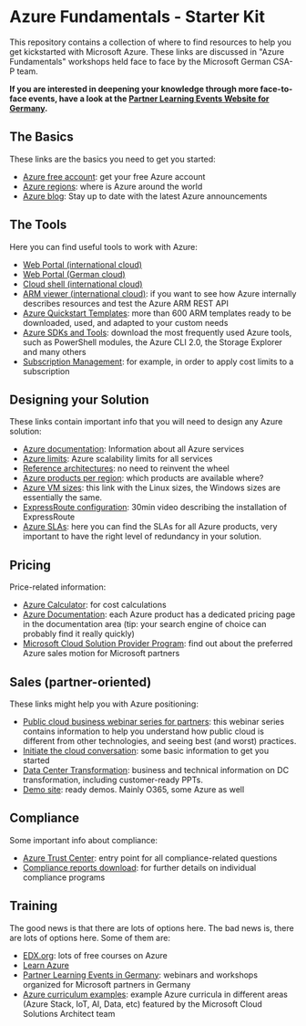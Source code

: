 # Azure Fundamentals - Starter Kit

This repository contains a collection of where to find resources to help you get kickstarted with Microsoft Azure. These links are discussed in "Azure Fundamentals" workshops held face to face by the Microsoft German CSA-P team.

**If you are interested in deepening your knowledge through more face-to-face events, have a look at the  [Partner Learning Events Website for Germany](https://aka.ms/mehr-wissen).**

## The Basics

These links are the basics you need to get you started:

* [Azure free account](https://azure.microsoft.com/en-us/free/): get your free Azure account
* [Azure regions](https://azure.microsoft.com/en-us/global-infrastructure/regions/): where is Azure around the world
* [Azure blog](https://azure.microsoft.com/en-us/blog/): Stay up to date with the latest Azure announcements

## The Tools

Here you can find useful tools to work with Azure:

* [Web Portal (international cloud)](https://portal.azure.com)
* [Web Portal (German cloud)](https://portal.microsoftazure.de)
* [Cloud shell (international cloud)](https://shell.azure.com)
* [ARM viewer (international cloud)](https://resources.azure.com): if you want to see how Azure internally describes resources and test the Azure ARM REST API
* [Azure Quickstart Templates](https://azure.microsoft.com/en-us/resources/templates/): more than 600 ARM templates ready to be downloaded, used, and adapted to your custom needs
* [Azure SDKs and Tools](https://aka.ms/azuresdk): download the most frequently used Azure tools, such as PowerShell modules, the Azure CLI 2.0, the Storage Explorer and many others 
* [Subscription Management](https://account.windowsazure.com/Subscriptions): for example, in order to apply cost limits to a subscription


## Designing your Solution

These links contain important info that you will need to design any Azure solution:

* [Azure documentation](https://docs.microsoft.com/en-us/azure/#pivot=products): Information about all Azure services
* [Azure limits](https://aka.ms/azurelimits): Azure scalability limits for all services
* [Reference architectures](https://docs.microsoft.com/en-us/azure/architecture/reference-architectures/): no need to reinvent the wheel
* [Azure products per region](https://azure.microsoft.com/en-us/global-infrastructure/services/): which products are available where?
* [Azure VM sizes](https://docs.microsoft.com/en-us/azure/virtual-machines/linux/sizes): this link with the Linux sizes, the Windows sizes are essentially the same.
* [ExpressRoute configuration](https://channel9.msdn.com/Blogs/bfrank/Hybrid-Network-ExpressRoute-interxion-Azure): 30min video describing the installation of ExpressRoute
* [Azure SLAs](https://aka.ms/azuresla): here you can find the SLAs for all Azure products, very important to have the right level of redundancy in your solution.

## Pricing

Price-related information:

* [Azure Calculator](https://azure.microsoft.com/en-us/pricing/calculator/): for cost calculations
* [Azure Documentation](https://docs.microsoft.com/en-us/azure/#pivot=products): each Azure product has a dedicated pricing page in the documentation area (tip: your search engine of choice can probably find it really quickly)
* [Microsoft Cloud Solution Provider Program](https://partnercenter.microsoft.com/en-us/partner/cloud-solution-provider): find out about the preferred Azure sales motion for Microsoft partners 

## Sales (partner-oriented)

These links might help you with Azure positioning:

* [Public cloud business webinar series for partners](https://www.microsoftpartnerserverandcloud.com/Pages/azurewebinars.aspx): this webinar series contains information to help you understand how public cloud is different from other technologies, and seeing best (and worst) practices.
* [Initiate the cloud conversation](https://www.microsoftpartnerserverandcloud.com/Pages/contents.aspx?page=58&color=00BCF2): some basic information to get you started
* [Data Center Transformation](https://www.microsoftpartnerserverandcloud.com/Pages/practice.aspx?page=15): business and technical information on DC transformation, including customer-ready PPTs.
* [Demo site](https://demos.microsoft.com/): ready demos. Mainly O365, some Azure as well

## Compliance

Some important info about compliance:

* [Azure Trust Center](https://www.microsoft.com/en-us/TrustCenter/Compliance/default.aspx): entry point for all compliance-related questions
* [Compliance reports download](https://servicetrust.microsoft.com/ViewPage/MSComplianceGuide): for further details on individual compliance programs

## Training

The good news is that there are lots of options here. The bad news is, there are lots of options here. Some of them are:

* [EDX.org](https://www.edx.org/course?search_query=azure): lots of free courses on Azure
* [Learn Azure](https://aka.ms/learnazure)
* [Partner Learning Events in Germany](https://aka.ms/mehr-wissen): webinars and workshops organized for Microsoft partners in Germany
* [Azure curriculum examples](https://www.microsoft.com/de-de/partner/readiness/curricula.aspx): example Azure curricula in different areas (Azure Stack, IoT, AI, Data, etc) featured by the Microsoft Cloud Solutions Architect team

